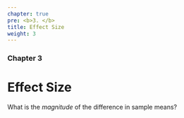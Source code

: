```yaml
---
chapter: true
pre: <b>3. </b>
title: Effect Size
weight: 3
---
```


### Chapter 3

# Effect Size


What is the *magnitude* of the difference in sample means?

